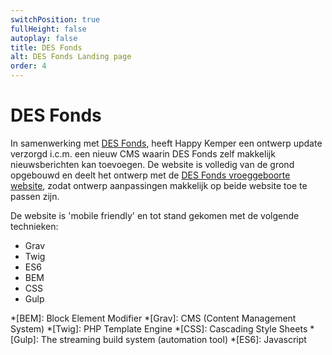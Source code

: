 ```yaml
---
switchPosition: true
fullHeight: false
autoplay: false
title: DES Fonds
alt: DES Fonds Landing page
order: 4
---
```


# DES Fonds

In samenwerking met [DES Fonds](https://www.desfonds.nl/), heeft Happy Kemper een ontwerp update verzorgd i.c.m. een nieuw CMS waarin DES Fonds zelf makkelijk nieuwsberichten kan toevoegen. De website is volledig van de grond opgebouwd en deelt het ontwerp met de [DES Fonds vroeggeboorte website](https://www.desfondsvroeggeboorte.nl/), zodat ontwerp aanpassingen makkelijk op beide website toe te passen zijn.

De website is 'mobile friendly' en tot stand gekomen met de volgende technieken:

- Grav
- Twig
- ES6
- BEM
- CSS
- Gulp

*[BEM]: Block Element Modifier
*[Grav]: CMS (Content Management System)
*[Twig]: PHP Template Engine
*[CSS]: Cascading Style Sheets
*[Gulp]: The streaming build system (automation tool)
*[ES6]: Javascript
